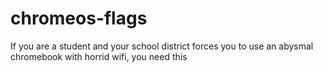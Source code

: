 # chromeos-flags
If you are a student and your school district forces you to use an abysmal chromebook with horrid wifi, you need this
